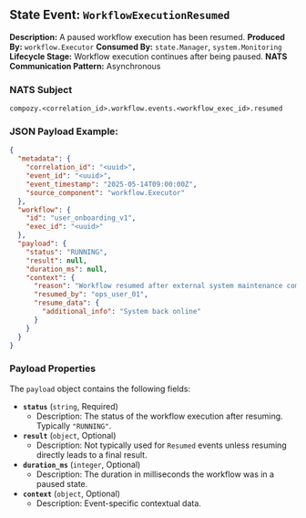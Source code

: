 ## State Event: `WorkflowExecutionResumed`

**Description:** A paused workflow execution has been resumed.
**Produced By:** `workflow.Executor`
**Consumed By:** `state.Manager`, `system.Monitoring`
**Lifecycle Stage:** Workflow execution continues after being paused.
**NATS Communication Pattern:** Asynchronous

### NATS Subject

`compozy.<correlation_id>.workflow.events.<workflow_exec_id>.resumed`

### JSON Payload Example:

```json
{
  "metadata": {
    "correlation_id": "<uuid>",
    "event_id": "<uuid>",
    "event_timestamp": "2025-05-14T09:00:00Z",
    "source_component": "workflow.Executor"
  },
  "workflow": {
    "id": "user_onboarding_v1",
    "exec_id": "<uuid>"
  },
  "payload": {
    "status": "RUNNING",
    "result": null,
    "duration_ms": null, 
    "context": {
      "reason": "Workflow resumed after external system maintenance completed.",
      "resumed_by": "ops_user_01",
      "resume_data": {
        "additional_info": "System back online"
      }
    }
  }
}
```

### Payload Properties

The `payload` object contains the following fields:
-   **`status`** (`string`, Required)
    -   Description: The status of the workflow execution after resuming. Typically `"RUNNING"`.
-   **`result`** (`object`, Optional)
    -   Description: Not typically used for `Resumed` events unless resuming directly leads to a final result.
-   **`duration_ms`** (`integer`, Optional)
    -   Description: The duration in milliseconds the workflow was in a paused state.
-   **`context`** (`object`, Optional)
    -   Description: Event-specific contextual data.
